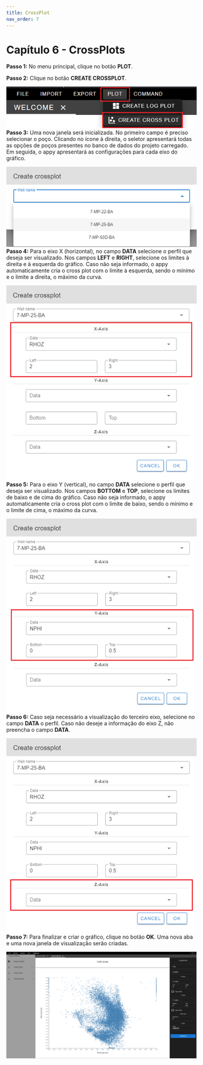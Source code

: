 ```yaml
---
title: CrossPlot
nav_order: 7
---
```


# Capítulo 6 - CrossPlots

**Passo 1:** No menu principal, clique no botão **PLOT**.

**Passo 2:** Clique no botão **CREATE CROSSPLOT**.

![](data/images/image3.png)
**Passo 3:** Uma nova janela será inicializada. No primeiro campo é
preciso selecionar o poço. Clicando no ícone à direita, o seletor
apresentará todas as opções de poços presentes no banco de dados do
projeto carregado. Em seguida, o appy apresentará as configurações para
cada eixo do gráfico.

![](data/images/image18.png)
**Passo 4:** Para o eixo X (horizontal), no campo **DATA** selecione o
perfil que deseja ser visualizado. Nos campos **LEFT** e **RIGHT**,
selecione os limites à direita e à esquerda do gráfico. Caso não seja
informado, o appy automaticamente cria o cross plot com o limite à
esquerda, sendo o mínimo e o limite a direita, o máximo da curva.

![](data/images/image6.png)
**Passo 5:** Para o eixo Y (vertical), no campo **DATA** selecione o
perfil que deseja ser visualizado. Nos campos **BOTTOM** e **TOP**,
selecione os limites de baixo e de cima do gráfico. Caso não seja
informado, o appy automaticamente cria o cross plot com o limite de
baixo, sendo o mínimo e o limite de cima, o máximo da curva.

![](data/images/image19.png)
**Passo 6:** Caso seja necessário a visualização do terceiro eixo,
selecione no campo **DATA** o perfil. Caso não deseje a informação do
eixo Z, não preencha o campo **DATA**.

![](data/images/image9.png)
**Passo 7:** Para finalizar e criar o gráfico, clique no botão **OK**.
Uma nova aba e uma nova janela de visualização serão criadas.

![](data/images/image15.png)
